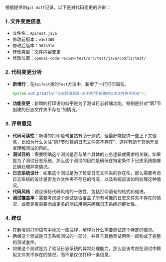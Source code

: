 根据提供的`git diff`记录，以下是对代码变更的评审：

### 1. 文件变更信息
- 文件名：`ApiTest.java`
- 修改前版本：`e3ef380`
- 修改后版本：`901b91d`
- 修改类型：文件内容变更
- 修改位置：`openai-code-review-test/src/test/java/com/lz/test/`

### 2. 代码变更分析
- **新增行**：在`ApiTest`类的`Test`方法中，新增了一行打印语句。
  ```java
  System.out.println("日志转储测试-关于第7节创建的日志文件夹不存在");
  ```
- **功能变更**：新增的打印语句似乎是为了测试日志转储功能，特别是针对“第7节创建的日志文件夹不存在”的情况。

### 3. 评审意见
- **代码可读性**：新增的打印语句虽然有助于测试，但最好能提供一些上下文信息，比如为什么关注“第7节创建的日志文件夹不存在”，这样有助于其他开发者理解测试的目的。
- **测试目的**：需要明确这个测试是否与某个具体的业务逻辑或需求相关联。如果是为了测试日志系统，那么这个测试的目的是确保在特定条件下日志系统能够正确处理异常情况。
- **日志系统设计**：如果这个测试是为了检查日志文件夹的存在性，那么需要考虑日志系统的设计是否允许文件夹不存在的情况，以及系统应该如何处理这种情况。
- **代码风格**：建议保持代码风格的一致性，包括打印语句的格式和缩进。
- **测试覆盖率**：需要考虑这个测试是否覆盖了所有可能的日志文件夹不存在的情况，或者是否需要添加更多的测试用例来确保日志系统的健壮性。

### 4. 建议
- 在新增的打印语句中添加一些注释，解释为什么需要测试这个特定的情况。
- 确保这个测试是日志系统测试的一部分，并且与其他测试用例一起构成了完整的测试套件。
- 如果这个测试是为了验证日志系统的异常处理能力，那么应该考虑在测试中模拟文件夹不存在的情况，而不是仅仅打印一条信息。